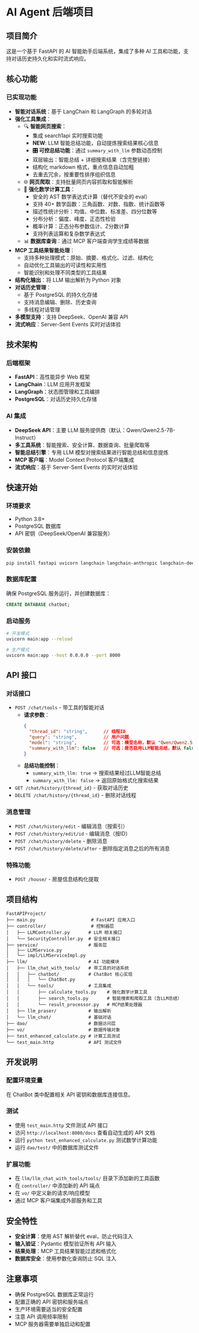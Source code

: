 # AI Agent 后端项目

## 项目简介

这是一个基于 FastAPI 的 AI 智能助手后端系统，集成了多种 AI 工具和功能，支持对话历史持久化和实时流式响应。

## 核心功能

### 已实现功能

- **智能对话系统**：基于 LangChain 和 LangGraph 的多轮对话
- **强化工具集成**：
  - 🔍 **智能网页搜索**：
    - 集成 search1api 实时搜索功能
    - **NEW**: LLM 智能总结功能，自动提炼搜索结果核心信息
    - **🎛️ 可控总结功能**：通过 `summary_with_llm` 参数动态控制
    - 双层输出：智能总结 + 详细搜索结果（含完整链接）
    - 结构化 markdown 格式，重点信息自动加粗
    - 去重去冗余，按重要性排序组织信息
  - 🌐 **网页爬取**：支持批量网页内容抓取和智能解析
  - 🧮 **强化数学计算工具**：
    - 安全的 AST 数学表达式计算（替代不安全的 eval）
    - 支持 40+ 数学函数：三角函数、对数、指数、统计函数等
    - 描述性统计分析：均值、中位数、标准差、四分位数等
    - 分布分析：偏度、峰度、正态性检验
    - 概率计算：正态分布参数估计、Z分数计算
    - 支持列表运算和复杂数学表达式
  - 📊 **数据库查询**：通过 MCP 客户端查询学生成绩等数据
- **MCP 工具结果智能处理**：
  - 支持多种处理模式：原始、摘要、格式化、过滤、结构化
  - 自动优化工具输出的可读性和实用性
  - 智能识别和处理不同类型的工具结果
- **结构化输出**：将 LLM 输出解析为 Python 对象
- **对话历史管理**：
  - 基于 PostgreSQL 的持久化存储
  - 支持消息编辑、删除、历史查询
  - 多线程对话管理
- **多模型支持**：支持 DeepSeek、OpenAI 兼容 API
- **流式响应**：Server-Sent Events 实时对话体验

## 技术架构

### 后端框架
- **FastAPI**：高性能异步 Web 框架
- **LangChain**：LLM 应用开发框架
- **LangGraph**：状态图管理和工具编排
- **PostgreSQL**：对话历史持久化存储

### AI 集成
- **DeepSeek API**：主要 LLM 服务提供商（默认：Qwen/Qwen2.5-7B-Instruct）
- **多工具系统**：智能搜索、安全计算、数据查询、批量爬取等
- **智能总结引擎**：专用 LLM 模型对搜索结果进行智能总结和信息提炼
- **MCP 客户端**：Model Context Protocol 客户端集成
- **流式响应**：基于 Server-Sent Events 的实时对话体验

## 快速开始

### 环境要求
- Python 3.8+
- PostgreSQL 数据库
- API 密钥（DeepSeek/OpenAI 兼容服务）

### 安装依赖
```bash
pip install fastapi uvicorn langchain langchain-anthropic langchain-deepseek langchain-openai langgraph psycopg asyncpg fastmcp
```

### 数据库配置
确保 PostgreSQL 服务运行，并创建数据库：
```sql
CREATE DATABASE chatbot;
```

### 启动服务
```bash
# 开发模式
uvicorn main:app --reload

# 生产模式
uvicorn main:app --host 0.0.0.0 --port 8000
```

## API 接口

### 对话接口
- `POST /chat/tools` - 带工具的智能对话
  - **请求参数**：
    ```json
    {
      "thread_id": "string",      // 线程ID
      "query": "string",          // 用户问题
      "model": "string",          // 可选：模型名称，默认 "Qwen/Qwen2.5-7B-Instruct"
      "summary_with_llm": false   // 可选：是否启用LLM智能总结，默认 false
    }
    ```
  - **总结功能控制**：
    - `summary_with_llm: true` → 搜索结果经过LLM智能总结
    - `summary_with_llm: false` → 返回原始格式化搜索结果
- `GET /chat/history/{thread_id}` - 获取对话历史
- `DELETE /chat/history/{thread_id}` - 删除对话线程

### 消息管理
- `POST /chat/history/edit` - 编辑消息（按索引）
- `POST /chat/history/edit/id` - 编辑消息（按ID）
- `POST /chat/history/delete` - 删除消息
- `POST /chat/history/delete/after` - 删除指定消息之后的所有消息

### 特殊功能
- `POST /house/` - 房屋信息结构化提取

## 项目结构

```
FastAPIProject/
├── main.py                     # FastAPI 应用入口
├── controller/                 # 控制器层
│   ├── LLMController.py       # LLM 相关接口
│   └── SecurityController.py  # 安全相关接口
├── service/                   # 服务层
│   ├── LLMService.py
│   └── impl/LLMServiceImpl.py
├── llm/                       # AI 功能模块
│   ├── llm_chat_with_tools/   # 带工具的对话系统
│   │   ├── chatbot/           # ChatBot 核心实现
│   │   │   └── ChatBot.py
│   │   └── tools/             # 工具集成
│   │       ├── calculate_tools.py    # 强化数学计算工具
│   │       ├── search_tools.py       # 智能搜索和爬取工具（含LLM总结）
│   │       └── result_processor.py   # MCP结果处理器
│   ├── llm_praser/            # 输出解析
│   └── llm_chat/              # 基础对话
├── dao/                       # 数据访问层
├── vo/                        # 数据传输对象
├── test_enhanced_calculate.py # 计算工具测试
└── test_main.http             # API 测试文件
```

## 开发说明

### 配置环境变量
在 ChatBot 类中配置相关 API 密钥和数据库连接信息。

### 测试
- 使用 `test_main.http` 文件测试 API 接口
- 访问 `http://localhost:8000/docs` 查看自动生成的 API 文档
- 运行 `python test_enhanced_calculate.py` 测试数学计算功能
- 运行 `dao/test/` 中的数据库测试文件

### 扩展功能
- 在 `llm/llm_chat_with_tools/tools/` 目录下添加新的工具函数
- 在 `controller/` 中添加新的 API 端点
- 在 `vo/` 中定义新的请求/响应模型
- 通过 MCP 客户端集成外部服务和工具

## 安全特性

- **安全计算**：使用 AST 解析替代 eval，防止代码注入
- **输入验证**：Pydantic 模型验证所有 API 输入
- **结果处理**：MCP 工具结果智能过滤和格式化
- **数据库安全**：使用参数化查询防止 SQL 注入

## 注意事项

- 确保 PostgreSQL 数据库正常运行
- 配置正确的 API 密钥和服务端点
- 生产环境需要适当的安全配置
- 注意 API 调用频率限制
- MCP 服务器需要单独启动和配置